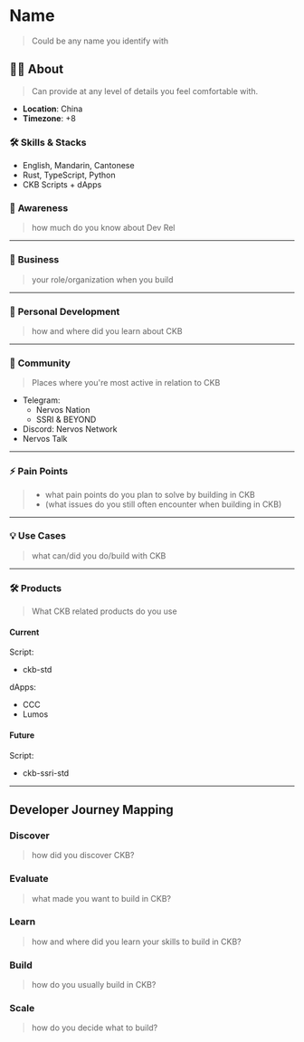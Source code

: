 # Name

> Could be any name you identify with

## 🧑‍💻 **About**

> Can provide at any level of details you feel comfortable with.

- **Location**: China
- **Timezone**: +8

### **🛠️ Skills & Stacks**

- English, Mandarin, Cantonese
- Rust, TypeScript, Python
- CKB Scripts + dApps

### 🧠 **Awareness**

> how much do you know about Dev Rel

---

### 💼 **Business**

> your role/organization when you build

---

### 🚀 **Personal Development**

> how and where did you learn about CKB

---

### 🤝 **Community**
> Places where you're most active in relation to CKB

- Telegram:
  - Nervos Nation
  - SSRI & BEYOND
- Discord: Nervos Network
- Nervos Talk

---

### ⚡ **Pain Points**

> - what pain points do you plan to solve by building in CKB
> - (what issues do you still often encounter when building in CKB)

---

### 💡 **Use Cases**

> what can/did you do/build with CKB

---

### 🛠️ **Products**

> What CKB related products do you use

#### Current

Script:

- ckb-std

dApps:

- CCC
- Lumos

#### Future

Script:

- ckb-ssri-std

---

## Developer Journey Mapping

### Discover

> how did you discover CKB?

### Evaluate

> what made you want to build in CKB?

### Learn

> how and where did you learn your skills to build in CKB?

### Build

>how do you usually build in CKB?

### Scale

>how do you decide what to build?
